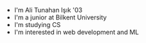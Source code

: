 - I'm Ali Tunahan Işık '03
- I'm a junior at Bilkent University
- I'm studying CS
- I'm interested in web development and ML
